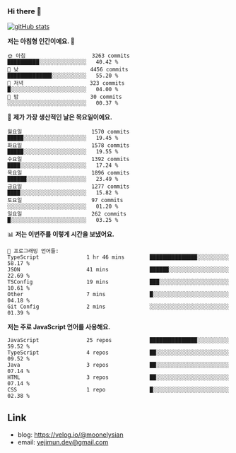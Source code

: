 ### Hi there 👋

<!--
**moonelysian/moonelysian** is a ✨ _special_ ✨ repository because its `README.md` (this file) appears on your GitHub profile.

Here are some ideas to get you started:

- 🔭 I’m currently working on ...
- 🌱 I’m currently learning ...
- 👯 I’m looking to collaborate on ...
- 🤔 I’m looking for help with ...
- 💬 Ask me about ...
- 📫 How to reach me: ...
- 😄 Pronouns: ...
- ⚡ Fun fact: ...
-->

<!-- [![wakatime stats](https://github-readme-stats.vercel.app/api/wakatime?username=moonelysian)](https://github.com/anuraghazra/github-readme-stats) -->

[![gitHub stats](https://github-readme-stats.vercel.app/api?username=moonelysian&show_icons=true)](https://github.com/anuraghazra/github-readme-stats)

<!--START_SECTION:waka-->
**저는 아침형 인간이에요. 🐤** 

```text
🌞 아침                     3263 commits        ██████████░░░░░░░░░░░░░░░   40.42 % 
🌆 낮　                     4456 commits        ██████████████░░░░░░░░░░░   55.20 % 
🌃 저녁                     323 commits         █░░░░░░░░░░░░░░░░░░░░░░░░   04.00 % 
🌙 밤　                     30 commits          ░░░░░░░░░░░░░░░░░░░░░░░░░   00.37 % 
```
📅 **제가 가장 생산적인 날은 목요일이에요.** 

```text
월요일                      1570 commits        █████░░░░░░░░░░░░░░░░░░░░   19.45 % 
화요일                      1578 commits        █████░░░░░░░░░░░░░░░░░░░░   19.55 % 
수요일                      1392 commits        ████░░░░░░░░░░░░░░░░░░░░░   17.24 % 
목요일                      1896 commits        ██████░░░░░░░░░░░░░░░░░░░   23.49 % 
금요일                      1277 commits        ████░░░░░░░░░░░░░░░░░░░░░   15.82 % 
토요일                      97 commits          ░░░░░░░░░░░░░░░░░░░░░░░░░   01.20 % 
일요일                      262 commits         █░░░░░░░░░░░░░░░░░░░░░░░░   03.25 % 
```


📊 **저는 이번주를 이렇게 시간을 보냈어요.** 

```text
💬 프로그래밍 언어들: 
TypeScript               1 hr 46 mins        ███████████████░░░░░░░░░░   58.17 % 
JSON                     41 mins             ██████░░░░░░░░░░░░░░░░░░░   22.69 % 
TSConfig                 19 mins             ███░░░░░░░░░░░░░░░░░░░░░░   10.61 % 
Other                    7 mins              █░░░░░░░░░░░░░░░░░░░░░░░░   04.18 % 
Git Config               2 mins              ░░░░░░░░░░░░░░░░░░░░░░░░░   01.39 % 
```

**저는 주로 JavaScript 언어를 사용해요.** 

```text
JavaScript               25 repos            ███████████████░░░░░░░░░░   59.52 % 
TypeScript               4 repos             ██░░░░░░░░░░░░░░░░░░░░░░░   09.52 % 
Java                     3 repos             ██░░░░░░░░░░░░░░░░░░░░░░░   07.14 % 
HTML                     3 repos             ██░░░░░░░░░░░░░░░░░░░░░░░   07.14 % 
CSS                      1 repo              █░░░░░░░░░░░░░░░░░░░░░░░░   02.38 % 
```




<!--END_SECTION:waka-->


## Link
- blog: https://velog.io/@moonelysian
- email: yejimun.dev@gmail.com

